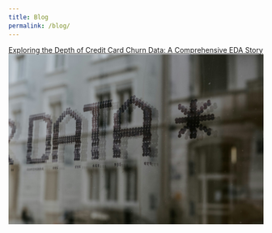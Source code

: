 ```yaml
---
title: Blog
permalink: /blog/
---
```


[Exploring the Depth of Credit Card Churn Data: A Comprehensive EDA Story](https://medium.com/@edwardlongtang/exploring-the-depth-of-credit-card-churn-data-959c4e2c5b9a)
![Photo by Claudio Schwarz on Unsplash](/assets/img/data.png)

